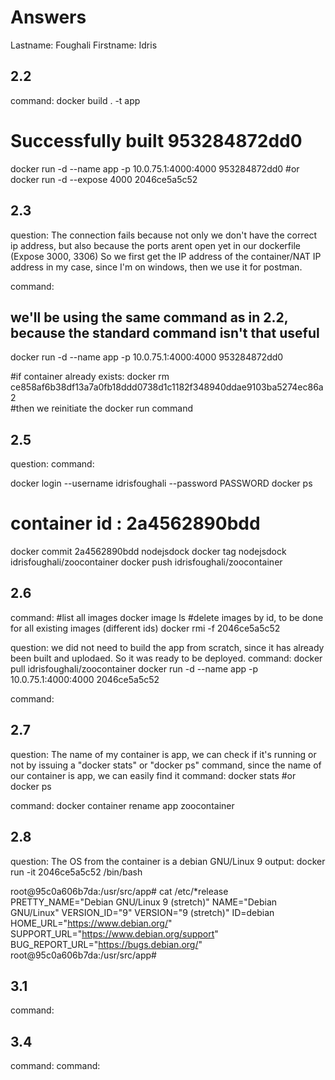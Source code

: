 # Answers

Lastname: Foughali
Firstname: Idris

## 2.2
command:
docker build . -t app
# Successfully built 953284872dd0

docker run -d --name app -p 10.0.75.1:4000:4000 953284872dd0
#or
docker run -d --expose 4000 2046ce5a5c52

## 2.3
question:
The connection fails because not only we don't have the correct ip address, but also because the ports arent open yet in our dockerfile (Expose 3000, 3306)
So we first get the IP address of the container/NAT IP address in my case, since I'm on windows, then we use it for postman.

command:
## we'll be using the same command as in 2.2, because the standard command isn't that useful
docker run -d --name app -p 10.0.75.1:4000:4000 953284872dd0

#if container already exists: 
docker rm ce858af6b38df13a7a0fb18ddd0738d1c1182f348940ddae9103ba5274ec86a2  
#then we reinitiate the docker run command

## 2.5
question:
command:
		
docker login --username idrisfoughali --password PASSWORD
docker ps
# container id : 2a4562890bdd 
docker commit 2a4562890bdd nodejsdock
docker tag nodejsdock idrisfoughali/zoocontainer
docker push idrisfoughali/zoocontainer

## 2.6
command:
#list all images
docker image ls
#delete images by id, to be done for all existing images (different ids)
docker rmi -f 2046ce5a5c52

question: we did not need to build the app from scratch, since it has already been built and uplodaed. So it was ready to be deployed.
command:
docker pull idrisfoughali/zoocontainer
docker run -d --name app -p 10.0.75.1:4000:4000 2046ce5a5c52


command:

## 2.7
question: The name of my container is app, we can check if it's running or not by issuing a "docker stats" or "docker ps" command, since the name of our container is app, we can easily find it
command:
docker stats
#or
docker ps

command:
docker container rename app zoocontainer

## 2.8
question: The OS from the container is a debian GNU/Linux 9
output:
docker run -it 2046ce5a5c52 /bin/bash

root@95c0a606b7da:/usr/src/app# cat /etc/*release
PRETTY_NAME="Debian GNU/Linux 9 (stretch)"
NAME="Debian GNU/Linux"
VERSION_ID="9"
VERSION="9 (stretch)"
ID=debian
HOME_URL="https://www.debian.org/"
SUPPORT_URL="https://www.debian.org/support"
BUG_REPORT_URL="https://bugs.debian.org/"
root@95c0a606b7da:/usr/src/app#


## 3.1
command:

## 3.4
command:
command:
